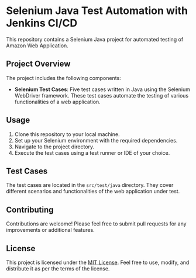 # Selenium Java Test Automation with Jenkins CI/CD

This repository contains a Selenium Java project for automated testing of Amazon Web Application.

## Project Overview

The project includes the following components:

- **Selenium Test Cases**: Five test cases written in Java using the Selenium WebDriver framework. These test cases automate the testing of various functionalities of a web application.

## Usage

1. Clone this repository to your local machine.
2. Set up your Selenium environment with the required dependencies.
3. Navigate to the project directory.
4. Execute the test cases using a test runner or IDE of your choice.

## Test Cases

The test cases are located in the `src/test/java` directory. They cover different scenarios and functionalities of the web application under test.

## Contributing

Contributions are welcome! Please feel free to submit pull requests for any improvements or additional features.

## License

This project is licensed under the [MIT License](LICENSE). Feel free to use, modify, and distribute it as per the terms of the license.
